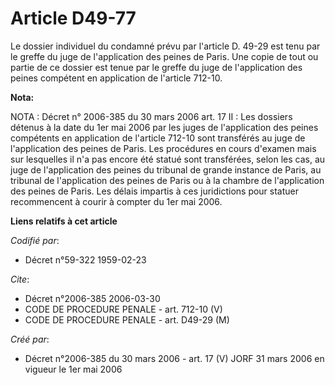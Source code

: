 # Article D49-77

Le dossier individuel du condamné prévu par l'article D. 49-29 est tenu par le greffe du juge de l'application des peines de
Paris. Une copie de tout ou partie de ce dossier est tenue par le greffe du juge de l'application des peines compétent en
application de l'article 712-10.

**Nota:**

NOTA : Décret n° 2006-385 du 30 mars 2006 art. 17 II : Les dossiers détenus à la date du 1er mai 2006 par les juges de
l'application des peines compétents en application de l'article  712-10 sont transférés au juge de l'application des peines
de Paris. Les procédures en cours d'examen mais sur lesquelles il n'a pas encore été statué sont transférées, selon les cas,
au juge de l'application des peines du tribunal de grande instance de Paris, au tribunal de l'application des peines de Paris
ou à la chambre de l'application des peines de Paris. Les délais impartis à ces juridictions pour statuer recommencent à
courir à compter du 1er mai 2006.

**Liens relatifs à cet article**

_Codifié par_:

  - Décret n°59-322 1959-02-23

_Cite_:

  - Décret n°2006-385 2006-03-30
  - CODE DE PROCEDURE PENALE - art. 712-10 (V)
  - CODE DE PROCEDURE PENALE - art. D49-29 (M)

_Créé par_:

  - Décret n°2006-385 du 30 mars 2006 - art. 17 (V) JORF 31 mars 2006 en vigueur le 1er mai 2006
